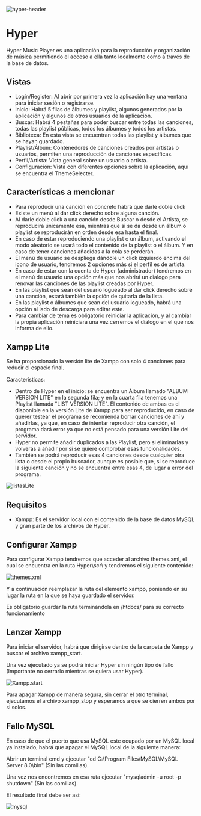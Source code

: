 ![hyper-header](https://i.imgur.com/yjkz8v9.png)
# Hyper
Hyper Music Player es una aplicación para la reproducción y organización de música permitiendo el acceso a ella tanto localmente como a través de la base de datos.

## Vistas
- Login/Register: Al abrir por primera vez la aplicación hay una ventana para iniciar sesión o registrarse.
- Inicio: Habrá 5 filas de álbumes y playlist, algunos generados por la aplicación y algunos de otros usuarios de la aplicación.
- Buscar: Habrá 4 pestañas para poder buscar entre todas las canciones, todas las playlist públicas, todos los álbumes y todos los artistas.
- Biblioteca: En esta vista se encuentran todas las playlist y álbumes que se hayan guardado.
- Playlist/Álbum: Contenedores de canciones creados por artistas o usuarios, permiten una reproducción de canciones específicas.
- Perfil/Artista: Vista general sobre un usuario o artista.
- Configuración: Vista con diferentes opciones sobre la aplicación, aquí se encuentra el ThemeSelecter.

## Características a mencionar
- Para reproducir una canción en concreto habrá que darle doble click
- Existe un menú al dar click derecho sobre alguna canción.
- Al darle doble click a una canción desde Buscar o desde el Artista, se reproducirá únicamente esa, mientras que si se da desde un álbum o playlist se reproducirán en orden desde esa hasta el final.
- En caso de estar reproduciendo una playlist o un álbum, activando el modo aleatorio se usará todo el contenido de la playlist o el álbum. Y en caso de tener canciones añadidas a la cola se perderán.
- El menú de usuario se despliega dándole un click izquierdo encima del icono de usuario, tendremos 2 opciones más si el perfil es de artista.
- En caso de estar con la cuenta de Hyper (administrador) tendremos en el menú de usuario una opción más que nos abrirá un dialogo para renovar las canciones de las playlist creadas por Hyper.
- En las playlist que sean del usuario logueado al dar click derecho sobre una canción, estará también la opción de quitarla de la lista.
- En las playlist o álbumes que sean del usuario logueado, habrá una opción al lado de descarga para editar este.
- Para cambiar de tema es obligatorio reiniciar la aplicación, y al cambiar la propia aplicación reiniciara una vez cerremos el dialogo en el que nos informa de ello.

## Xampp Lite
Se ha proporcionado la versión lite de Xampp con solo 4 canciones para reducir el espacio final.

Caracteristicas:
- Dentro de Hyper en el inicio: se encuentra un Álbum llamado "ALBUM VERSION LITE" en la segunda fila; y en la cuarta fila tenemos una Playlist llamada "LIST VERSION LITE". El contenido de ambas es el disponible en la versión Lite de Xampp para ser reproducido, en caso de querer testear el programa se recomienda borrar canciones de ahí y añadirlas, ya que, en caso de intentar reproducir otra canción, el programa dará error ya que no está pensado para una versión Lite del servidor.
- Hyper no permite añadir duplicados a las Playlist, pero si eliminarlas y volverás a añadir por si se quiere comprobar esas funcionalidades.
- También se podrá reproducir esas 4 canciones desde cualquier otra lista o desde el propio buscador, aunque es posible que, si se reproduce la siguiente canción y no se encuentra entre esas 4, de lugar a error del programa.

![listasLite](https://i.imgur.com/RsjfHZs.png)

## Requisitos
- Xampp: Es el servidor local con el contenido de la base de datos MySQL y gran parte de los archivos de Hyper.

## Configurar Xampp
Para configurar Xampp tendremos que acceder al archivo themes.xml, el cual se encuentra en la ruta Hyper\scr\ y tendremos el siguiente contenido: 

![themes.xml](https://i.imgur.com/6HkfzDX.png)

Y a continuación reemplazar la ruta del elemento xampp, poniendo en su lugar la ruta en la que se haya guardado el servidor.

Es obligatorio guardar la ruta terminándola en /htdocs/ para su correcto funcionamiento

## Lanzar Xampp
Para iniciar el servidor, habrá que dirigirse dentro de la carpeta de Xampp y buscar el archivo xampp_start.

Una vez ejecutado ya se podrá iniciar Hyper sin ningún tipo de fallo (Importante no cerrarlo mientras se quiera usar Hyper).

![Xampp.start](https://i.imgur.com/dBgpE7X.png)

Para apagar Xampp de manera segura, sin cerrar el otro terminal, ejecutamos el archivo xampp_stop y esperamos a que se cierren ambos por si solos.

## Fallo MySQL
En caso de que el puerto que usa MySQL este ocupado por un MySQL local ya instalado, habrá que apagar el MySQL local de la siguiente manera:

Abrir un terminal cmd y ejecutar "cd C:\Program Files\MySQL\MySQL Server 8.0\bin" (Sin las comillas).

Una vez nos encontremos en esa ruta ejecutar "mysqladmin -u root -p shutdown" (Sin las comillas).

El resultado final debe ser así:

![mysql](https://i.imgur.com/qca3xUL.png)
